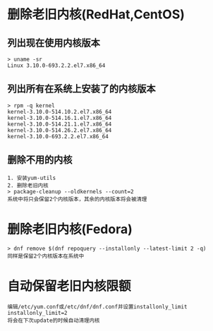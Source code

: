 # 删除老旧内核(RedHat,CentOS)
## 列出现在使用内核版本
```
> uname -sr
Linux 3.10.0-693.2.2.el7.x86_64
```
## 列出所有在系统上安装了的内核版本
```
> rpm -q kernel
kernel-3.10.0-514.10.2.el7.x86_64
kernel-3.10.0-514.16.1.el7.x86_64
kernel-3.10.0-514.21.1.el7.x86_64
kernel-3.10.0-514.26.2.el7.x86_64
kernel-3.10.0-693.2.2.el7.x86_64
```
## 删除不用的内核
```
1. 安装yum-utils
2. 删除老旧内核
> package-cleanup --oldkernels --count=2
系统中将只会保留2个内核版本，其余的内核版本将会被清理
```
# 删除老旧内核(Fedora)
```
> dnf remove $(dnf repoquery --installonly --latest-limit 2 -q) 
同样是保留2个内核版本在系统中
```

# 自动保留老旧内核限额
```
编辑/etc/yum.conf或/etc/dnf/dnf.conf并设置installonly_limit
installonly_limit=2
将会在下次update的时候自动清理内核
```
